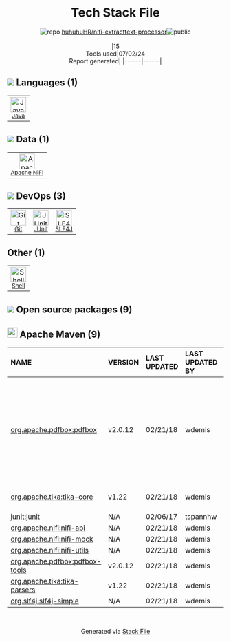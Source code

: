 <!--
&lt;--- Readme.md Snippet without images Start ---&gt;
## Tech Stack
huhuhuHR/nifi-extracttext-processor is built on the following main stack:

- [Java](https://www.java.com) – Languages
- [Apache NiFi](https://nifi.apache.org/) – Message Queue
- [JUnit](http://junit.org/) – Testing Frameworks
- [SLF4J](http://slf4j.org/) – Log Management
- [Shell](https://en.wikipedia.org/wiki/Shell_script) – Shells

Full tech stack [here](/techstack.md)

&lt;--- Readme.md Snippet without images End ---&gt;

&lt;--- Readme.md Snippet with images Start ---&gt;
## Tech Stack
huhuhuHR/nifi-extracttext-processor is built on the following main stack:

- <img width='25' height='25' src='https://img.stackshare.io/service/995/K85ZWV2F.png' alt='Java'/> [Java](https://www.java.com) – Languages
- <img width='25' height='25' src='https://img.stackshare.io/service/8447/qpL7Veso_400x400.jpg' alt='Apache NiFi'/> [Apache NiFi](https://nifi.apache.org/) – Message Queue
- <img width='25' height='25' src='https://img.stackshare.io/service/2020/874086.png' alt='JUnit'/> [JUnit](http://junit.org/) – Testing Frameworks
- <img width='25' height='25' src='https://img.stackshare.io/service/2805/05518ecaa42841e834421e9d6987b04f_400x400.png' alt='SLF4J'/> [SLF4J](http://slf4j.org/) – Log Management
- <img width='25' height='25' src='https://img.stackshare.io/service/4631/default_c2062d40130562bdc836c13dbca02d318205a962.png' alt='Shell'/> [Shell](https://en.wikipedia.org/wiki/Shell_script) – Shells

Full tech stack [here](/techstack.md)

&lt;--- Readme.md Snippet with images End ---&gt;
-->
<div align="center">

# Tech Stack File
![](https://img.stackshare.io/repo.svg "repo") [huhuhuHR/nifi-extracttext-processor](https://github.com/huhuhuHR/nifi-extracttext-processor)![](https://img.stackshare.io/public_badge.svg "public")
<br/><br/>
|15<br/>Tools used|07/02/24 <br/>Report generated|
|------|------|
</div>

## <img src='https://img.stackshare.io/languages.svg'/> Languages (1)
<table><tr>
  <td align='center'>
  <img width='36' height='36' src='https://img.stackshare.io/service/995/K85ZWV2F.png' alt='Java'>
  <br>
  <sub><a href="https://www.java.com">Java</a></sub>
  <br>
  <sub></sub>
</td>

</tr>
</table>

## <img src='https://img.stackshare.io/databases.svg'/> Data (1)
<table><tr>
  <td align='center'>
  <img width='36' height='36' src='https://img.stackshare.io/service/8447/qpL7Veso_400x400.jpg' alt='Apache NiFi'>
  <br>
  <sub><a href="https://nifi.apache.org/">Apache NiFi</a></sub>
  <br>
  <sub></sub>
</td>

</tr>
</table>

## <img src='https://img.stackshare.io/devops.svg'/> DevOps (3)
<table><tr>
  <td align='center'>
  <img width='36' height='36' src='https://img.stackshare.io/service/1046/git.png' alt='Git'>
  <br>
  <sub><a href="http://git-scm.com/">Git</a></sub>
  <br>
  <sub></sub>
</td>

<td align='center'>
  <img width='36' height='36' src='https://img.stackshare.io/service/2020/874086.png' alt='JUnit'>
  <br>
  <sub><a href="http://junit.org/">JUnit</a></sub>
  <br>
  <sub></sub>
</td>

<td align='center'>
  <img width='36' height='36' src='https://img.stackshare.io/service/2805/05518ecaa42841e834421e9d6987b04f_400x400.png' alt='SLF4J'>
  <br>
  <sub><a href="http://slf4j.org/">SLF4J</a></sub>
  <br>
  <sub></sub>
</td>

</tr>
</table>

## Other (1)
<table><tr>
  <td align='center'>
  <img width='36' height='36' src='https://img.stackshare.io/service/4631/default_c2062d40130562bdc836c13dbca02d318205a962.png' alt='Shell'>
  <br>
  <sub><a href="https://en.wikipedia.org/wiki/Shell_script">Shell</a></sub>
  <br>
  <sub></sub>
</td>

</tr>
</table>


## <img src='https://img.stackshare.io/group.svg' /> Open source packages (9)</h2>

## <img width='24' height='24' src='https://img.stackshare.io/package_manager/977/default_9833f2ef0bbc2a946b4cc5e9307264033361076b.png'/> Apache Maven (9)

|NAME|VERSION|LAST UPDATED|LAST UPDATED BY|LICENSE|VULNERABILITIES|
|:------|:------|:------|:------|:------|:------|
|[org.apache.pdfbox:pdfbox](https://www.apache.org/)|v2.0.12|02/21/18|wdemis |Apache-2.0|[CVE-2021-31811](https://github.com/advisories/GHSA-fg3j-q579-v8x4) (Moderate)<br/>[CVE-2021-31812](https://github.com/advisories/GHSA-7grw-6pjh-jpc9) (Moderate)<br/>[CVE-2021-27807](https://github.com/advisories/GHSA-2h3j-m7gr-25xj) (Moderate)<br/>[CVE-2021-27906](https://github.com/advisories/GHSA-6vqp-h455-42mr) (Moderate)|
|[org.apache.tika:tika-core](http://tika.apache.org/)|v1.22|02/21/18|wdemis |Apache-2.0|[CVE-2022-30973](https://github.com/advisories/GHSA-qw3f-w4pf-jh5f) (Moderate)|
|[junit:junit](http://junit.org)|N/A|02/06/17|tspannhw |EPL-1.0|N/A|
|[org.apache.nifi:nifi-api]()|N/A|02/21/18|wdemis |N/A|N/A|
|[org.apache.nifi:nifi-mock]()|N/A|02/21/18|wdemis |N/A|N/A|
|[org.apache.nifi:nifi-utils]()|N/A|02/21/18|wdemis |N/A|N/A|
|[org.apache.pdfbox:pdfbox-tools](https://www.apache.org/)|v2.0.12|02/21/18|wdemis |Apache-2.0|N/A|
|[org.apache.tika:tika-parsers](http://tika.apache.org/)|v1.22|02/21/18|wdemis |Apache-2.0|N/A|
|[org.slf4j:slf4j-simple](http://www.slf4j.org)|N/A|02/21/18|wdemis |MIT|N/A|

<br/>
<div align='center'>

Generated via [Stack File](https://github.com/marketplace/stack-file)
